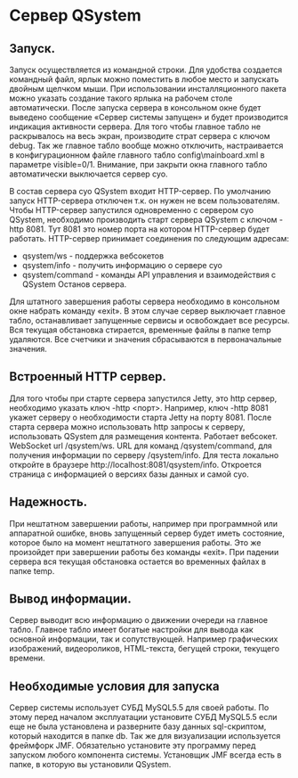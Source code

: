 # Сервер QSystem #

## Запуск. ##

Запуск осуществляется из командной строки. Для удобства создается командный файл, ярлык можно поместить в любое место и запускать двойным щелчком мыши. При использовании инсталляционного пакета можно указать создание такого ярлыка на рабочем столе автоматически. После запуска сервера в консольном окне будет выведено сообщение «Сервер системы запущен» и будет производится индикация активности сервера. Для того чтобы главное табло не раскрывалось на весь экран, производите страт сервера с ключом debug. Так же главное табло вообще можно отключить, настраивается в конфигурационном файле главного табло config\mainboard.xml в параметре visible=0/1. Внимание, при закрыти окна главного табло автоматически выключается сервер суо.

В состав сервера суо QSystem  входит HTTP-сервер. По умолчанию запуск HTTP-сервера отключен т.к. он нужен не всем пользователям. Чтобы HTTP-сервер запустился одновременно с сервером суо QSystem, необходимо производить старт сервера QSystem с ключом -http 8081. Тут 8081 это номер порта на котором HTTP-сервер будет работать. HTTP-сервер принимает соединения по следующим адресам:

  * qsystem/ws - поддержка вебсокетов
  * qsystem/info - получить информацию о сервере суо
  * qsystem/command - команды API управления и взаимодействия с QSystem
Останов сервера.

Для штатного завершения работы сервера необходимо в консольном окне набрать команду «exit». В этом случае сервер выключает главное табло, останавливает запущенные сервисы и освобождает все ресурсы. Вся текущая обстановка стирается, временные файлы в папке temp удаляются. Все счетчики и значения сбрасываются в первоначальные значения.

## Встроенный HTTP сервер. ##

Для того чтобы при старте сервера запустился Jetty, это http сервер, необходимо указать ключ -http <порт>. Например, ключ -http 8081 укажет серверу о необходимости старта Jetty на порту 8081. После старта сервера можно использовать http запросы к серверу, использовать QSystem для размещения контента. Работает вебсокет. WebSocket url /qsystem/ws. URL для команд /qsystem/command, для получения информации по серверу /qsystem/info. Для теста локально откройте в браузере http://localhost:8081/qsystem/info. Откроется страница с информацией о версиях базы данных и самой суо.

## Надежность. ##

При нештатном завершении работы, например при программной или аппаратной ошибке, вновь запущенный сервер будет иметь состояние, которое было на момент нештатного завершения работы. Это же произойдет при завершении работы без команды «exit». При падении сервера вся текущая обстановка остается во временных файлах в папке temp.

## Вывод информации. ##

Сервер выводит всю информацию о движении очереди на главное табло. Главное табло имеет богатые настройки для вывода как основной информации, так и сопутствующей. Например графических изображений, видеороликов, HTML-текста, бегущей строки, текущего времени.

## Необходимые условия для запуска ##

Сервер системы использует СУБД MySQL5.5 для своей работы. По этому перед началом эксплуатации установите СУБД MySQL5.5 если еще не была установлена и разверните базу данных sql-скриптом, который находится в папке db. Так же для визуализации используется фреймфорк JMF. Обязательно установите эту программу перед запуском любого компонента системы. Установщик JMF всегда есть в папке, в которую вы установили QSystem.